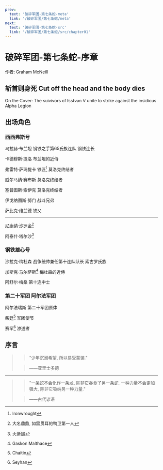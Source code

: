 ```yaml
---
prev:
  text: '破碎军团-第七条蛇-meta'
  link: '/破碎军团/第七条蛇/meta'
next:
  text: '破碎军团-第七条蛇-src'
  link: '/破碎军团/第七条蛇/src/chapter01'
---
```


# 破碎军团-第七条蛇-序章

作者: Graham McNeill

## 斩首则身死 Cut off the head and the body dies

On the Cover: The suivivors of Isstvan V unite to strike against the insidious Alpha Legion

## 出场角色

### 西西弗斯号

乌拉赫·布兰坦 钢铁之手第65氏族连队 钢铁连长

卡德穆斯·提洛 布兰坦的近侍

弗雷特·萨玛提卡 铁匠[^6] 莫洛克终结者

威尔马纳·赛布斯 莫洛克终结者

塞普图斯·索伊克 莫洛克终结者

伊戈纳图斯·努门 战斗兄弟

萨比克·维兰德 铁父

--------

尼康纳·沙罗金[^1]

阿泰什·塔尔沙[^2]

### 钢铁雄心号

沙拉克·梅杜森 战争统帅兼任第十连队队长 索古罗氏族

加斯克·马尔萨斯[^3] 梅杜森的近侍

阿舒尔·梅桑 第十连中士

### 第二十军团 阿尔法军团

阿尔法瑞斯 第二十军团原体

柴廷[^4] 军团使节

赛罕[^5] 渗透者

## 序言

> > "少年沉溺希望, 所以易受蒙骗."
>
> > ——亚里士多德

--------

> > "一条蛇不会化作一条龙, 除非它吞食了另一条蛇. 一种力量不会更加强大, 除非它吸纳另一种力量."
>
> > ——古代谚语

[^1]: 大名鼎鼎, 如雷贯耳的鸭卫第一人

[^2]: 火蜥蜴

[^3]: Gaskon Malthace

[^4]: Chaitin

[^5]: Seyhan

[^6]: Ironwrought
